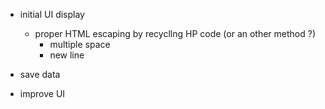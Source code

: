 - initial UI display
  - proper HTML escaping by recycllng HP code (or an other method ?)
    - multiple space
    - new line

- save data

- improve UI
